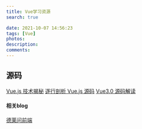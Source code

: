 ```yaml
---
title: Vue学习资源
search: true

date: 2021-10-07 14:56:23
tags: [Vue]
photos:
description:
comments:
---
```


## 源码
[Vue.js 技术揭秘](https://ustbhuangyi.github.io/vue-analysis/)
[逐行剖析 Vue.js 源码](https://vue-js.com/learn-vue/)
[Vue3.0 源码解读](https://hkc452.github.io/slamdunk-the-vue3/)

#### 相关blog
[德莱问前端](https://juejin.cn/user/1732486056921614/posts)

####